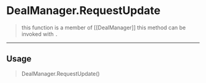 # DealManager.RequestUpdate
> this function is a member of [[DealManager]]
> this method can be invoked with `.`
-----
## Usage
> DealManager.RequestUpdate()
